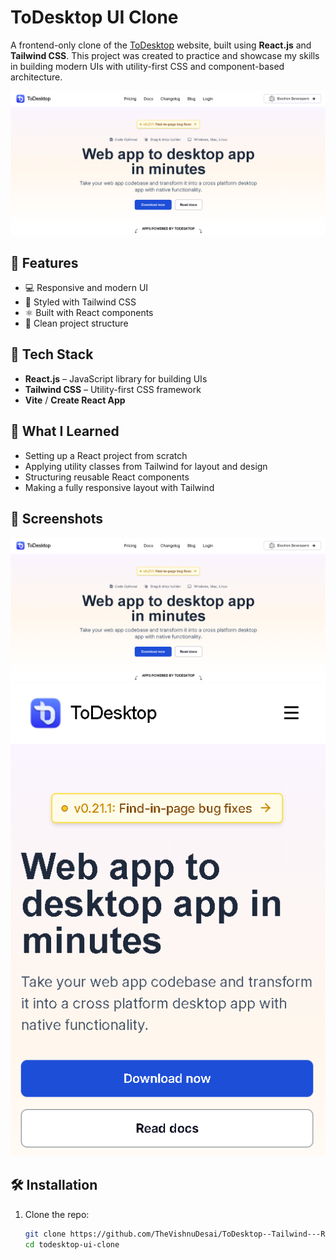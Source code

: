 # ToDesktop UI Clone

A frontend-only clone of the [ToDesktop](https://www.todesktop.com/) website, built using **React.js** and **Tailwind CSS**. This project was created to practice and showcase my skills in building modern UIs with utility-first CSS and component-based architecture.

![screenshot](./Screenshot/desktop-view.png)

## 🚀 Features

- 💻 Responsive and modern UI
- 🎨 Styled with Tailwind CSS
- ⚛️ Built with React components
- 🔧 Clean project structure

## 📂 Tech Stack

- **React.js** – JavaScript library for building UIs
- **Tailwind CSS** – Utility-first CSS framework
- **Vite** / **Create React App**

## 🧠 What I Learned

- Setting up a React project from scratch
- Applying utility classes from Tailwind for layout and design
- Structuring reusable React components
- Making a fully responsive layout with Tailwind

## 📸 Screenshots

![desktop view](./Screenshot/desktop-view.png)
![mobile view](./screenshot/mobile-view.png)

## 🛠️ Installation

1. Clone the repo:
   ```bash
   git clone https://github.com/TheVishnuDesai/ToDesktop--Tailwind---React-.git
   cd todesktop-ui-clone

